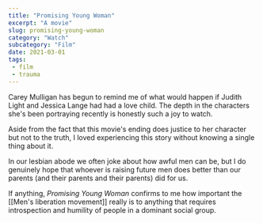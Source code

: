 ```yaml
--- 
title: "Promising Young Woman" 
excerpt: "A movie"
slug: promising-young-woman
category: "Watch"
subcategory: "Film"
date: 2021-03-01
tags:
 - film
 - trauma
---   
```

Carey Mulligan has begun to remind me of what would happen if Judith Light and Jessica Lange had had a love child. The depth in the characters she's been portraying recently is honestly such a joy to watch.

Aside from the fact that this movie's ending does justice to her character but not to the truth, I loved experiencing this story without knowing a single thing about it.

In our lesbian abode we often joke about how awful men can be, but I do genuinely hope that whoever is raising future men does better than our parents (and their parents and their parents) did for us.

If anything, *Promising Young Woman* confirms to me how important the [[Men's liberation movement]] really is to anything that requires introspection and humility of people in a dominant social group.
